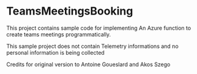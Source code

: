 # TeamsMeetingsBooking
This project contains sample code for implementing An Azure function to create teams meetings programmatically. 

This sample project does not contain Telemetry informations and no personal information is being collected

Credits for original version to Antoine Goueslard and Akos Szego
